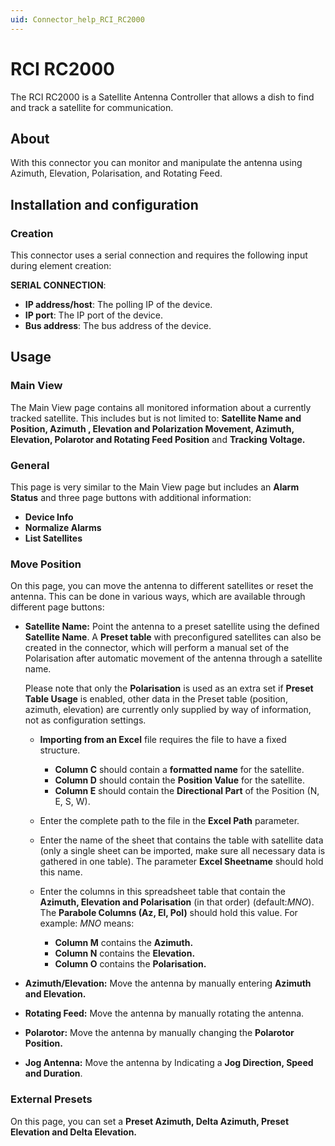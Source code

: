 ```yaml
---
uid: Connector_help_RCI_RC2000
---
```


# RCI RC2000

The RCI RC2000 is a Satellite Antenna Controller that allows a dish to find and track a satellite for communication.

## About

With this connector you can monitor and manipulate the antenna using Azimuth, Elevation, Polarisation, and Rotating Feed.

## Installation and configuration

### Creation

This connector uses a serial connection and requires the following input during element creation:

**SERIAL CONNECTION**:

- **IP address/host**: The polling IP of the device.
- **IP port**: The IP port of the device.
- **Bus address**: The bus address of the device.

## Usage

### Main View

The Main View page contains all monitored information about a currently tracked satellite. This includes but is not limited to: **Satellite Name and Position, Azimuth , Elevation and Polarization Movement, Azimuth, Elevation, Polarotor and Rotating Feed Position** and **Tracking Voltage.**

### General

This page is very similar to the Main View page but includes an **Alarm Status** and three page buttons with additional information:

- **Device Info**
- **Normalize Alarms**
- **List Satellites**

### Move Position

On this page, you can move the antenna to different satellites or reset the antenna. This can be done in various ways, which are available through different page buttons:

- **Satellite Name:** Point the antenna to a preset satellite using the defined **Satellite Name**. A **Preset table** with preconfigured satellites can also be created in the connector, which will perform a manual set of the Polarisation after automatic movement of the antenna through a satellite name.

  Please note that only the **Polarisation** is used as an extra set if **Preset Table Usage** is enabled, other data in the Preset table (position, azimuth, elevation) are currently only supplied by way of information, not as configuration settings.

  - **Importing from an Excel** file requires the file to have a fixed structure.

    - **Column C** should contain a **formatted name** for the satellite.
    - **Column D** should contain the **Position Value** for the satellite.
    - **Column E** should contain the **Directional Part** of the Position (N, E, S, W).

  - Enter the complete path to the file in the **Excel Path** parameter.

  - Enter the name of the sheet that contains the table with satellite data (only a single sheet can be imported, make sure all necessary data is gathered in one table). The parameter **Excel Sheetname** should hold this name.

  - Enter the columns in this spreadsheet table that contain the **Azimuth, Elevation and Polarisation** (in that order) (default:*MNO*). The **Parabole Columns (Az, El, Pol)** should hold this value.
    For example: *MNO* means:

    - **Column M** contains the **Azimuth.**
    - **Column N** contains the **Elevation.**
    - **Column O** contains the **Polarisation.**

- **Azimuth/Elevation:** Move the antenna by manually entering **Azimuth and Elevation.**

- **Rotating Feed:** Move the antenna by manually rotating the antenna.

- **Polarotor:** Move the antenna by manually changing the **Polarotor Position.**

- **Jog Antenna:** Move the antenna by Indicating a **Jog Direction, Speed and Duration**.

### External Presets

On this page, you can set a **Preset Azimuth, Delta Azimuth, Preset Elevation and Delta Elevation.**
